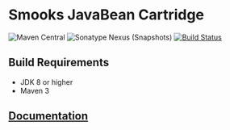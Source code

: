 # Smooks JavaBean Cartridge

![Maven Central](https://img.shields.io/maven-central/v/org.smooks.cartridges/smooks-javabean-cartridge)
![Sonatype Nexus (Snapshots)](https://img.shields.io/nexus/s/org.smooks.cartridges/smooks-javabean-cartridge?server=https%3A%2F%2Foss.sonatype.org)
[![Build Status](https://travis-ci.org/smooks/smooks-javabean-cartridge.svg?branch=master)](https://travis-ci.org/smooks/smooks-javabean-cartridge)

## Build Requirements

* JDK 8 or higher
* Maven 3

## [Documentation](https://www.smooks.org/documentation/#java-binding)
